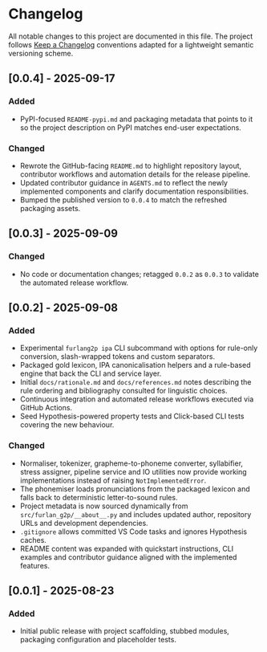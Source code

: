 # Changelog

All notable changes to this project are documented in this file. The project
follows [Keep a Changelog](https://keepachangelog.com/en/1.1.0/) conventions
adapted for a lightweight semantic versioning scheme.

## [0.0.4] - 2025-09-17

### Added
- PyPI-focused `README-pypi.md` and packaging metadata that points to it so the
  project description on PyPI matches end-user expectations.

### Changed
- Rewrote the GitHub-facing `README.md` to highlight repository layout,
  contributor workflows and automation details for the release pipeline.
- Updated contributor guidance in `AGENTS.md` to reflect the newly implemented
  components and clarify documentation responsibilities.
- Bumped the published version to `0.0.4` to match the refreshed packaging
  assets.

## [0.0.3] - 2025-09-09

### Changed
- No code or documentation changes; retagged `0.0.2` as `0.0.3` to validate the
  automated release workflow.

## [0.0.2] - 2025-09-08

### Added
- Experimental `furlang2p ipa` CLI subcommand with options for rule-only
  conversion, slash-wrapped tokens and custom separators.
- Packaged gold lexicon, IPA canonicalisation helpers and a rule-based engine
  that back the CLI and service layer.
- Initial `docs/rationale.md` and `docs/references.md` notes describing the rule
  ordering and bibliography consulted for linguistic choices.
- Continuous integration and automated release workflows executed via GitHub
  Actions.
- Seed Hypothesis-powered property tests and Click-based CLI tests covering the
  new behaviour.

### Changed
- Normaliser, tokenizer, grapheme-to-phoneme converter, syllabifier, stress
  assigner, pipeline service and IO utilities now provide working
  implementations instead of raising ``NotImplementedError``.
- The phonemiser loads pronunciations from the packaged lexicon and falls back
  to deterministic letter-to-sound rules.
- Project metadata is now sourced dynamically from ``src/furlan_g2p/__about__.py``
  and includes updated author, repository URLs and development dependencies.
- `.gitignore` allows committed VS Code tasks and ignores Hypothesis caches.
- README content was expanded with quickstart instructions, CLI examples and
  contributor guidance aligned with the implemented features.

## [0.0.1] - 2025-08-23

### Added
- Initial public release with project scaffolding, stubbed modules, packaging
  configuration and placeholder tests.
